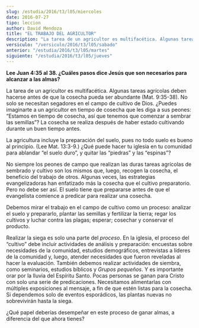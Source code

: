 ```yaml
---
slug: /estudia/2016/t3/l05/miercoles
date: 2016-07-27
tipo: leccion
author: David Mendoza
title: "EL TRABAJO DEL AGRICULTOR"
description: "La tarea de un agricultor es multifacética. Algunas tareas agrícolas deben  hacerse antes de que la cosecha pueda ser abundante (Mat. 9:35-38). No solo se  necesitan segadores en el campo de cultivo de Dios. ¿Puedes imaginarte a un  agricultor en tiempo de cosecha que les di..."
versiculo: "/versiculo/2016/t3/l05/sabado"
anterior: "/estudia/2016/t3/l05/martes"
siguiente: "/estudia/2016/t3/l05/jueves"
---
```


**Lee Juan 4:35 al 38. ¿Cuáles pasos dice Jesús que son necesarios para alcanzar a las almas?**

La tarea de un agricultor es multifacética. Algunas tareas agrícolas deben hacerse antes de que la cosecha pueda ser abundante (Mat. 9:35-38). No solo se necesitan segadores en el campo de cultivo de Dios. ¿Puedes imaginarte a un agricultor en tiempo de cosecha que les diga a sus peones: “Estamos en tiempo de cosecha, así que tenemos que comenzar a sembrar las semillas”? La cosecha se realiza después de haber estado cultivando durante un buen tiempo antes.

La agricultura incluye la preparación del suelo, pues no todo suelo es bueno al principio. (Lee Mat. 13:3-9.) ¿Qué puede hacer tu iglesia en tu comunidad para ablandar “el suelo duro”, y quitar las “piedras” y las “espinas”?

No siempre los peones de campo que realizan las duras tareas agrícolas de sembrado y cultivo son los mismos que, luego, recogen la cosecha, el beneficio del trabajo de otros. Algunas veces, las estrategias evangelizadoras han enfatizado más la cosecha que el cultivo preparatorio. Pero no debe ser así. El suelo tiene que prepararse antes de que el evangelista comience a predicar para realizar una cosecha.

Debemos mirar el trabajo en el campo de cultivo como un proceso: analizar el suelo y prepararlo, plantar las semillas y fertilizar la tierra; regar los cultivos y luchar contra las plagas; esperar; cosechar y conservar el producto.

Realizar la siega es solo una parte del _proceso_. En la iglesia, el proceso del “cultivo” debe incluir actividades de análisis y preparación: encuestas sobre necesidades de la comunidad, estudios demográficos, entrevistas a líderes de la comunidad y, luego, atender necesidades que fueron reveladas al hacer la evaluación. También debemos realizar actividades de siembra, como seminarios, estudios bíblicos y _Grupos pequeños_. Y es importante orar por la lluvia del Espíritu Santo. Pocas personas se ganan para Cristo con solo una serie de predicaciones. Necesitamos alimentarlas con múltiples exposiciones al mensaje, a fin de que estén listas para la cosecha. Si dependemos solo de eventos esporádicos, las plantas nuevas no sobrevivirán hasta la siega.

¿Qué papel deberías desempeñar en este proceso de ganar almas, a diferencia del que ahora tienes?
